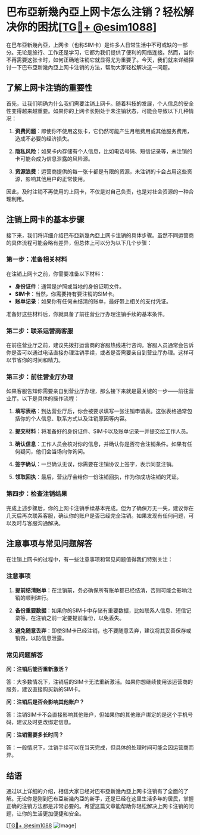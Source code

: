 # 巴布亞新幾內亞上网卡怎么注销？轻松解决你的困扰[[TG💪+ @esim1088](https://t.me/s/esim1088)]

在巴布亞新幾內亞，上网卡（也称SIM卡）是许多人日常生活中不可或缺的一部分。无论是旅行、工作还是学习，它都为我们提供了便利的网络连接。然而，当你不再需要这张卡时，如何正确地注销它就显得尤为重要了。今天，我们就来详细探讨一下巴布亞新幾內亞上网卡注销的方法，帮助大家轻松解决这一问题。

## 了解上网卡注销的重要性

首先，让我们明确为什么我们需要注销上网卡。随着科技的发展，个人信息的安全性变得越来越重要。如果你的上网卡长期处于未注销状态，可能会导致以下几种情况：

1. **资费问题**：即使你不使用这张卡，它仍然可能产生月租费用或其他服务费用，造成不必要的经济损失。
   
2. **隐私风险**：如果卡内存储有个人信息，比如电话号码、短信记录等，未注销的卡可能会成为信息泄露的风险源。

3. **资源浪费**：运营商提供的每一张卡都是有限的资源，未注销的卡会占用这些资源，影响其他用户的正常使用。

因此，及时注销不再使用的上网卡，不仅是对自己负责，也是对社会资源的一种合理利用。

## 注销上网卡的基本步骤

接下来，我们将详细介绍巴布亞新幾內亞上网卡注销的具体步骤。虽然不同运营商的具体流程可能会略有差异，但总体上可以分为以下几个步骤：

### 第一步：准备相关材料

在注销上网卡之前，你需要准备以下材料：

- **身份证件**：通常是护照或当地的身份证明文件。
- **SIM卡**：当然，你需要持有要注销的SIM卡。
- **账单记录**：如果你有任何未结清的账单，最好带上相关的支付凭证。

准备好这些材料后，你就具备了前往营业厅办理注销手续的基本条件。

### 第二步：联系运营商客服

在前往营业厅之前，建议先拨打运营商的客服热线进行咨询。客服人员通常会告诉你是否可以通过电话直接办理注销手续，或者是否需要亲自到营业厅办理。这样可以节省你的时间和精力。

### 第三步：前往营业厅办理

如果客服告知你需要亲自到营业厅办理，那么接下来就是最关键的一步——前往营业厅。以下是具体的操作流程：

1. **填写表格**：到达营业厅后，你会被要求填写一张注销申请表。这张表格通常包括你的个人信息、联系方式以及注销原因等内容。

2. **提交材料**：将准备好的身份证件、SIM卡以及账单记录一并提交给工作人员。

3. **确认信息**：工作人员会核对你的信息，并确认你是否符合注销条件。如果有任何疑问，他们会当场向你询问。

4. **签字确认**：一旦确认无误，你需要在注销协议上签字，表示同意注销。

5. **领取回执**：最后，营业厅会给你一份注销回执，作为你成功注销的凭证。

### 第四步：检查注销结果

完成上述步骤后，你的上网卡注销手续基本完成。但为了确保万无一失，建议你在几天后再次联系客服，确认你的账户是否已经完全注销。如果发现有任何问题，可以及时与客服沟通解决。

## 注意事项与常见问题解答

在注销上网卡的过程中，有一些注意事项和常见问题值得我们特别关注：

### 注意事项

1. **提前结清账单**：在注销前，务必确保所有账单都已经结清，否则可能会影响注销的顺利进行。

2. **备份重要数据**：如果你的SIM卡中存储有重要数据，比如联系人信息、短信记录等，在注销之前一定要提前备份，以免丢失。

3. **避免随意丢弃**：即使SIM卡已经注销，也不要随意丢弃，建议将其妥善保存或销毁，以防信息泄露。

### 常见问题解答

**问：注销后能否重新激活？**

答：大多数情况下，注销后的SIM卡无法重新激活。如果你想继续使用该运营商的服务，建议直接购买新的SIM卡。

**问：注销后是否会影响其他账户？**

答：注销SIM卡不会直接影响其他账户，但如果你的其他账户绑定的是这个手机号码，建议及时更改绑定信息。

**问：注销需要多长时间？**

答：一般情况下，注销手续可以在当天完成，但具体的处理时间可能会因运营商而异。

## 结语

通过以上详细的介绍，相信大家已经对巴布亞新幾內亞上网卡注销有了全面的了解。无论你是刚到巴布亞新幾內亞的新手，还是已经在这里生活多年的居民，掌握正确的注销方法都是非常必要的。希望这篇文章能帮助你轻松解决上网卡注销的问题，让你的生活更加便捷和安全。

[[TG💪+ @esim1088](https://t.me/s/esim1088) ![Image](https://i.postimg.cc/4NQfJmqS/Snipaste-2025-05-13-00-14-12.png)]